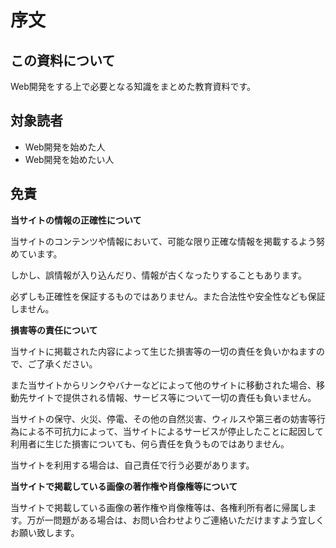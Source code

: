 # 序文

## この資料について

Web開発をする上で必要となる知識をまとめた教育資料です。

## 対象読者

- Web開発を始めた人
- Web開発を始めたい人

## 免責

**当サイトの情報の正確性について**

当サイトのコンテンツや情報において、可能な限り正確な情報を掲載するよう努めています。

しかし、誤情報が入り込んだり、情報が古くなったりすることもあります。

必ずしも正確性を保証するものではありません。また合法性や安全性なども保証しません。

**損害等の責任について**

当サイトに掲載された内容によって生じた損害等の一切の責任を負いかねますので、ご了承ください。

また当サイトからリンクやバナーなどによって他のサイトに移動された場合、移動先サイトで提供される情報、サービス等について一切の責任も負いません。

当サイトの保守、火災、停電、その他の自然災害、ウィルスや第三者の妨害等行為による不可抗力によって、当サイトによるサービスが停止したことに起因して利用者に生じた損害についても、何ら責任を負うものではありません。

当サイトを利用する場合は、自己責任で行う必要があります。

**当サイトで掲載している画像の著作権や肖像権等について**

当サイトで掲載している画像の著作権や肖像権等は、各権利所有者に帰属します。万が一問題がある場合は、お問い合わせよりご連絡いただけますよう宜しくお願い致します。